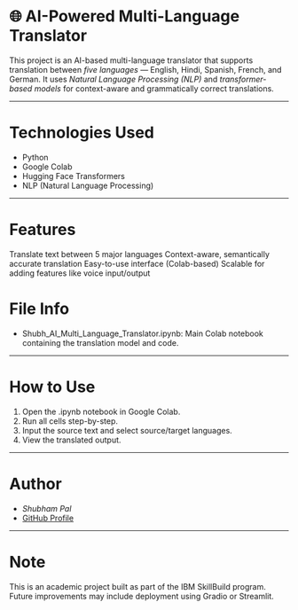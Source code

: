 # 🌐 AI-Powered Multi-Language Translator

This project is an AI-based multi-language translator that supports translation between *five languages* — English, Hindi, Spanish, French, and German. It uses *Natural Language Processing (NLP)* and *transformer-based models* for context-aware and grammatically correct translations.

---

# Technologies Used

- Python
- Google Colab
- Hugging Face Transformers
- NLP (Natural Language Processing)

---

# Features

Translate text between 5 major languages
Context-aware, semantically accurate translation
Easy-to-use interface (Colab-based)
Scalable for adding features like voice input/output

# File Info

- Shubh_AI_Multi_Language_Translator.ipynb: Main Colab notebook containing the translation model and code.

---

# How to Use

1. Open the .ipynb notebook in Google Colab.
2. Run all cells step-by-step.
3. Input the source text and select source/target languages.
4. View the translated output.

---

# Author

- *Shubham Pal*
- [GitHub Profile](https://github.com/shubham-pal2002)

---

# Note

This is an academic project built as part of the IBM SkillBuild program. Future improvements may include deployment using Gradio or Streamlit.
